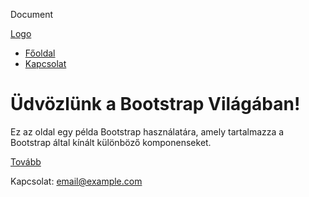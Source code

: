   Document 

[Logo](#)

*   [Főoldal](https://lorintz-pf.github.io/harmadik/igazitas)
*   [Kapcsolat](#)

Üdvözlünk a Bootstrap Világában!
================================

Ez az oldal egy példa Bootstrap használatára, amely tartalmazza a Bootstrap által kínált különböző komponenseket.

[Tovább](#)

Kapcsolat: email@example.com
